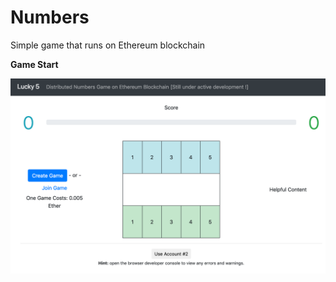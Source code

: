 # Numbers
Simple game that runs on Ethereum blockchain



**Game Start**

<img src="images/Lucky5-start.png" align="left">




